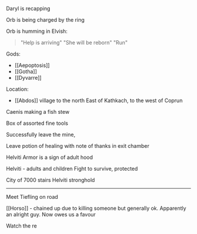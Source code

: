 Daryl is recapping

Orb is being charged by the ring

Orb is humming in Elvish:
>"Help is arriving"
>"She will be reborn"
>"Run"

Gods:
- [[Aepoptosis]]
- [[Gotha]]  
- [[Dyvarre]]  

Location:
- [[Abdos]] village to the north East of Kathkach, to the west of Coprun

Caenis making a fish stew

Box of assorted fine tools

Successfully leave the mine,

Leave potion of healing with note of thanks in exit chamber

Helviti Armor is a sign of adult hood

Helviti - adults and children
	Fight to survive, protected

City of 7000 stairs Helviti stronghold

<hr>

Meet Tiefling on road

[[Horso]] - chained up due to killing someone but generally ok.
Apparently an alright guy.
Now owes us a favour

Watch the re

